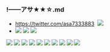 ### !——アサ★★☆.md
- https://twitter.com/asa7333883
![]()
![](https://pbs.twimg.com/media/EEgp3elU8AYgT0i?format=jpg&name=4096x4096)
- ![](https://pbs.twimg.com/media/D9ptHVSU0AEmVL0?format=jpg&name=4096x4096)
![](https://pbs.twimg.com/media/EEgp3elVAAAahb9?format=jpg&name=4096x4096)
![](https://pbs.twimg.com/media/EEgp3epVAAAD-mP?format=jpg&name=4096x4096)

![](https://pbs.twimg.com/media/EFzp7GiVAAA3Ctt?format=jpg&name=4096x4096)
![](https://pbs.twimg.com/media/EFOjkciUEAA6OL3?format=jpg&name=4096x4096)
![](https://pbs.twimg.com/media/EEyuecBVUAA8EgQ?format=jpg&name=4096x4096)
![](https://pbs.twimg.com/media/EEyuecBVAAUW4Ek?format=jpg&name=4096x4096)
![](https://pbs.twimg.com/media/EEfeAtCUcAEg3Tm?format=jpg&name=4096x4096)
![](https://pbs.twimg.com/media/EEfeB3qU4AEYnLd?format=jpg&name=4096x4096)
![](https://pbs.twimg.com/media/EEbIDncUUAAxSEY?format=jpg&name=4096x4096)
![](https://pbs.twimg.com/media/EBDSuKnU0AA_Qsf?format=jpg&name=4096x4096)
![](https://pbs.twimg.com/media/D8rOFV3U0AESban?format=jpg&name=4096x4096)
![](https://pbs.twimg.com/media/D7-4k6uVsAAISJA?format=jpg&name=4096x4096)
